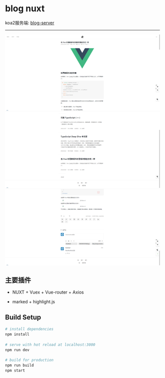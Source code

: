 # blog nuxt

koa2服务端: [blog-server](https://github.com/LWD8/blog-server)

---
![](https://github.com/LWD8/blog-nuxt/blob/master/static/images/1543821593(1).jpg)
![](https://github.com/LWD8/blog-nuxt/blob/master/static/images/1543821582(1).jpg)
![](https://github.com/LWD8/blog-nuxt/blob/master/static/images/1543821627(1).jpg)

## 主要插件

 - NUXT + Vuex + Vue-router + Axios

 - marked + highlight.js


## Build Setup

``` bash
# install dependencies
npm install

# serve with hot reload at localhost:3000
npm run dev

# build for production
npm run build
npm start

```
